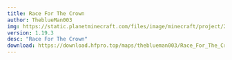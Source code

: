 ```yaml
---
title: Race For The Crown
author: TheblueMan003
img: https://static.planetminecraft.com/files/image/minecraft/project/2022/512/15653109-rftc-thumbnail_xl.webp
version: 1.19.3
desc: "Race For The Crown"
download: https://download.hfpro.top/maps/theblueman003/Race_For_The_Crown.zip
---
```

